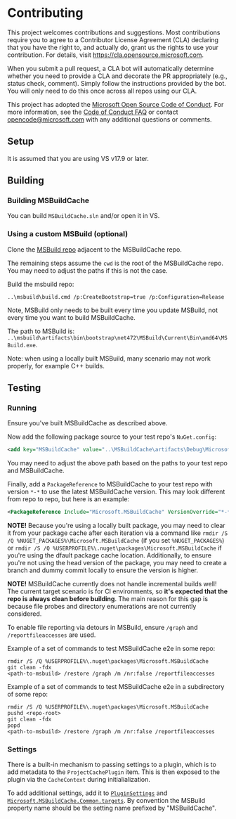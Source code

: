 # Contributing

This project welcomes contributions and suggestions. Most contributions require you to agree to a
Contributor License Agreement (CLA) declaring that you have the right to, and actually do, grant us
the rights to use your contribution. For details, visit https://cla.opensource.microsoft.com.

When you submit a pull request, a CLA bot will automatically determine whether you need to provide
a CLA and decorate the PR appropriately (e.g., status check, comment). Simply follow the instructions
provided by the bot. You will only need to do this once across all repos using our CLA.

This project has adopted the [Microsoft Open Source Code of Conduct](https://opensource.microsoft.com/codeofconduct/).
For more information, see the [Code of Conduct FAQ](https://opensource.microsoft.com/codeofconduct/faq/) or
contact [opencode@microsoft.com](mailto:opencode@microsoft.com) with any additional questions or comments.

## Setup

It is assumed that you are using VS v17.9 or later.

## Building

### Building MSBuildCache

You can build `MSBuildCache.sln` and/or open it in VS.

### Using a custom MSBuild (optional)

Clone the [MSBuild repo](https://github.com/dotnet/msbuild) adjacent to the MSBuildCache repo.

The remaining steps assume the `cwd` is the root of the MSBuildCache repo. You may need to adjust the paths if this is not the case.

Build the msbuild repo:
```
..\msbuild\build.cmd /p:CreateBootstrap=true /p:Configuration=Release
```
Note, MSBuild only needs to be built every time you update MSBuild, not every time you want to build MSBuildCache.

The path to MSBuild is: `..\msbuild\artifacts\bin\bootstrap\net472\MSBuild\Current\Bin\amd64\MSBuild.exe`.

Note: when using a locally built MSBuild, many scenario may not work properly, for example C++ builds.

## Testing

### Running

Ensure you've built MSBuildCache as described above.

Now add the following package source to your test repo's `NuGet.config`:

```xml
<add key="MSBuildCache" value="..\MSBuildCache\artifacts\Debug\Microsoft.MSBuildCache" />
```

You may need to adjust the above path based on the paths to your test repo and MSBuildCache.

Finally, add a `PackageReference` to MSBuildCache to your test repo with version `*-*` to use the latest MSBuildCache version. This may look different from repo to repo, but here is an example:

```xml
<PackageReference Include="Microsoft.MSBuildCache" VersionOverride="*-*" IncludeAssets="Analyzers;Build;BuildMultitargeting;BuildTransitive" PrivateAssets="All" />
```

**NOTE!** Because you're using a locally built package, you may need to clear it from your package cache after each iteration via a command like `rmdir /S /Q %NUGET_PACKAGES%\Microsoft.MSBuildCache` (if you set `%NUGET_PACKAGES%`) or `rmdir /S /Q %USERPROFILE%\.nuget\packages\Microsoft.MSBuildCache` if you're using the dfault package cache location. Additionally, to ensure you're not using the head version of the package, you may need to create a branch and dummy commit locally to ensure the version is higher.

**NOTE!** MSBuildCache currently does not handle incremental builds well! The current target scenario is for CI environments, so **it's expected that the repo is always clean before building**. The main reason for this gap is because file probes and directory enumerations are not currently considered.

To enable file reporting via detours in MSBuild, ensure `/graph` and `/reportfileaccesses` are used.

Example of a set of commands to test MSBuildCache e2e in some repo:

```
rmdir /S /Q %USERPROFILE%\.nuget\packages\Microsoft.MSBuildCache
git clean -fdx
<path-to-msbuild> /restore /graph /m /nr:false /reportfileaccesses
```

Example of a set of commands to test MSBuildCache e2e in a subdirectory of some repo:

```
rmdir /S /Q %USERPROFILE%\.nuget\packages\Microsoft.MSBuildCache
pushd <repo-root>
git clean -fdx
popd
<path-to-msbuild> /restore /graph /m /nr:false /reportfileaccesses
```

### Settings

There is a built-in mechanism to passing settings to a plugin, which is to add metadata to the `ProjectCachePlugin` item. This is then exposed to the plugin via the `CacheContext` during initialialization.

To add additional settings, add it to [`PluginSettings`](src\Common\PluginSettings.cs) and [`Microsoft.MSBuildCache.Common.targets`](src\Common\build\Microsoft.MSBuildCache.Common.targets). By convention the MSBuild property name should be the setting name prefixed by "MSBuildCache".
